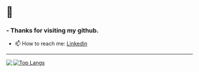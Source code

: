 # 👋
### - Thanks for visiting my github.
- 📫 How to reach me: [Linkedin](https://www.linkedin.com/in/narada19)

<!--
**Narada19/Narada19** is a ✨ _special_ ✨ repository because its `README.md` (this file) appears on your GitHub profile.

Here are some ideas to get you started:

- 🔭 I’m currently working on ...
- 🌱 I’m currently learning ...
- 👯 I’m looking to collaborate on ...
- 🤔 I’m looking for help with ...
- 💬 Ask me about ...
- 📫 How to reach me: ...
- 😄 Pronouns: ...
- ⚡ Fun fact: ...
-->

---

  <img align="left" src="https://github-readme-stats.vercel.app/api?username=narada19&show_icons=true&hide_border=true&theme=highcontrast" />
  
  [![Top Langs](https://github-readme-stats.vercel.app/api/top-langs/?username=narada19&theme=highcontrast)](https://github.com/thilina19)
